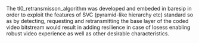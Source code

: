 The tl0_retransmisson_algorithm was developed and embeded in baresip 
in order to exploit the features of SVC (pyramid-like hierarchy etc) standard 
so as by detecting, requesting and retransmitting the base layer of the coded video bitstream 
would result in adding resilience in case of losess enabling robust video experience as well as other desirable characteristics. 

